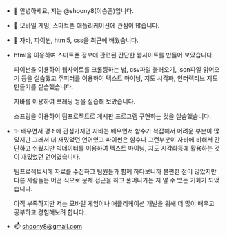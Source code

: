 - 👋 안녕하세요, 저는 @shoony8(이승훈)입니다.
- 👀 모바일 게임, 스마트폰 애플리케이션에 관심이 많습니다.

- 🌱 자바, 파이썬, html5, css을 최근에 배웠습니다.

-    html을 이용하여 스마트폰 정보에 관련된 간단한 웹사이트를 만들어 보았습니다.
     
     파이썬을 이용하여 웹사이트를 크롤링하는 법, csv파일 불러오기, json파일 읽어오기 등을 실습했고
     주피터를 이용하여 텍스트 마이닝, 지도 시각화, 인터렉티브 지도 만들기를 실습했습니다.
     
     자바를 이용하여 쓰레딩 등을 실습해 보았습니다.
     
     스프링을 이용하여 팀프로젝트로 게시판 프로그램 구현하는 것을 실습했습니다.
     
- ✨ 배우면서 평소에 관심가지던 자바는 배우면서 함수가 복잡해서 어려운 부분이 많았지만 그래서 더 재밌었던 언어였고
     파이썬은 함수나 그런부분이 자바에 비해서 간단하고 쉬웠지만 빅데이터를 이용하여 텍스트 마이닝, 지도 시각화등에 활용하는 것이 재밌었던 언어였습니다.
     
     팀프로젝트시에 자료를 수집하고 팀원들과 함께 하다보니까 불편한 점이 많았지만 다른 사람들은 어떤 식으로 문제 접근을 하고 풀어나가는 지 알 수 있는 기회가 되었습니다.
     
     아직 부족하지만 저는 모바일 게임이나 애플리케이션 개발을 위해 더 많이 배우고 공부하고 경험해보려 합니다.
     
- 📫 shoony8@gmail.com 

<!---
shoony8/shoony8 is a ✨ special ✨ repository because its `README.md` (this file) appears on your GitHub profile.
You can click the Preview link to take a look at your changes.
--->
